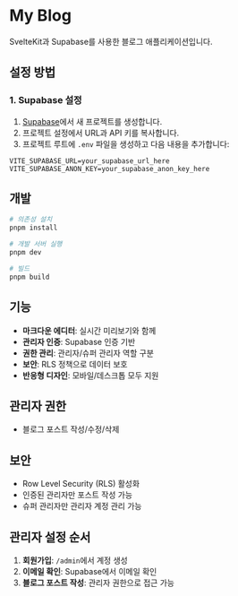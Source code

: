 # My Blog

SvelteKit과 Supabase를 사용한 블로그 애플리케이션입니다.

## 설정 방법

### 1. Supabase 설정

1. [Supabase](https://supabase.com)에서 새 프로젝트를 생성합니다.
2. 프로젝트 설정에서 URL과 API 키를 복사합니다.
3. 프로젝트 루트에 `.env` 파일을 생성하고 다음 내용을 추가합니다:

```env
VITE_SUPABASE_URL=your_supabase_url_here
VITE_SUPABASE_ANON_KEY=your_supabase_anon_key_here
```

## 개발

```bash
# 의존성 설치
pnpm install

# 개발 서버 실행
pnpm dev

# 빌드
pnpm build
```

## 기능

- **마크다운 에디터**: 실시간 미리보기와 함께
- **관리자 인증**: Supabase 인증 기반
- **권한 관리**: 관리자/슈퍼 관리자 역할 구분
- **보안**: RLS 정책으로 데이터 보호
- **반응형 디자인**: 모바일/데스크톱 모두 지원

## 관리자 권한

- 블로그 포스트 작성/수정/삭제

## 보안

- Row Level Security (RLS) 활성화
- 인증된 관리자만 포스트 작성 가능
- 슈퍼 관리자만 관리자 계정 관리 가능

## 관리자 설정 순서

1. **회원가입**: `/admin`에서 계정 생성
2. **이메일 확인**: Supabase에서 이메일 확인
3. **블로그 포스트 작성**: 관리자 권한으로 접근 가능
